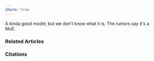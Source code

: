 ```yaml
---
share: true
---
```


A kinda good model, but we don't know what it is. The rumors say it's a MoE.

### Related Articles

### Citations
